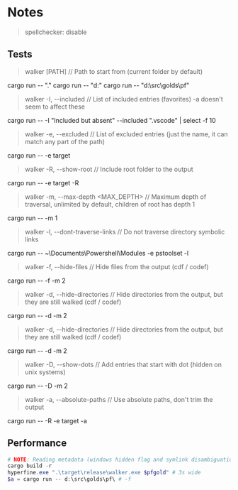 # Notes

> spellchecker: disable

## Tests

> walker [PATH]                       // Path to start from (current folder by default)

cargo run -- "."
cargo run -- "d:\"
cargo run -- "d:\src\golds\pf\"

> walker -I, --included <INCLUDED>    // List of included entries (favorites) -a doesn't seem to affect these

cargo run -- -I "Included but absent" --included ".vscode" | select -f 10

> walker -e, --excluded <EXCLUDED>    // List of excluded entries (just the name, it can match any part of the path)

cargo run -- -e target

> walker -R, --show-root              // Include root folder to the output

cargo run -- -e target -R

> walker -m, --max-depth <MAX_DEPTH>  // Maximum depth of traversal, unlimited by default, children of root has depth 1

cargo run -- -m 1

> walker -l, --dont-traverse-links    // Do not traverse directory symbolic links

cargo run -- ~\Documents\Powershell\Modules -e pstoolset -l

> walker -f, --hide-files             // Hide files from the output (cdf / codef)

cargo run -- -f -m 2

> walker -d, --hide-directories       // Hide directories from the output, but they are still walked (cdf / codef)

cargo run -- -d -m 2

> walker -d, --hide-directories       // Hide directories from the output, but they are still walked (cdf / codef)

cargo run -- -d -m 2

> walker -D, --show-dots              // Add entries that start with dot (hidden on unix systems)

cargo run -- -D -m 2

> walker -a, --absolute-paths         // Use absolute paths, don't trim the output

cargo run -- -R -e target -a




## Performance

```ps1
# NOTE: Reading metadata (windows hidden flag and symlink disambiguation) is very expensive
cargo build -r
hyperfine.exe ".\target\release\walker.exe $pfgold" # 3s wide
$a = cargo run -- d:\src\golds\pf\ # -f
```
